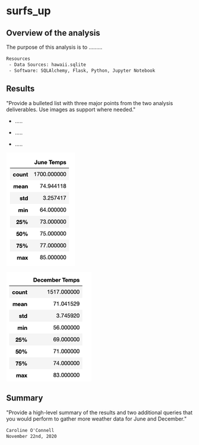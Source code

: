 # surfs_up

## Overview of the analysis

The purpose of this analysis is to .........

    Resources
     - Data Sources: hawaii.sqlite
     - Software: SQLAlchemy, Flask, Python, Jupyter Notebook

## Results

"Provide a bulleted list with three major points from the two analysis deliverables. Use images as support where needed."

- ..... 

- .....

- ..... 

![alt text](https://github.com/coconnell022/surfs_up/blob/main/Images/June_Temps.png?raw=true)

![alt text](https://github.com/coconnell022/surfs_up/blob/main/Images/Dec_Temps.png?raw=true)

## Summary

"Provide a high-level summary of the results and two additional queries that you would perform to gather more weather data for June and December."


    Caroline O'Connell
    November 22nd, 2020